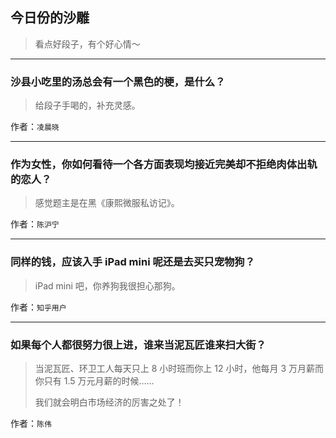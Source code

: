 ## 今日份的沙雕

> 看点好段子，有个好心情～


 
---

### 沙县小吃里的汤总会有一个黑色的梗，是什么？

> 给段子手喝的，补充灵感。


作者：`凌晨晓`

---

### 作为女性，你如何看待一个各方面表现均接近完美却不拒绝肉体出轨的恋人？

> 感觉题主是在黑《康熙微服私访记》。


作者：`陈沪宁`

---

### 同样的钱，应该入手 iPad mini 呢还是去买只宠物狗？

> iPad mini 吧，你养狗我很担心那狗。


作者：`知乎用户`

---

### 如果每个人都很努力很上进，谁来当泥瓦匠谁来扫大街？

> 当泥瓦匠、环卫工人每天只上 8 小时班而你上 12 小时，他每月 3 万月薪而你只有 1.5 万元月薪的时候……
> 
> 我们就会明白市场经济的厉害之处了！


作者：`陈伟`